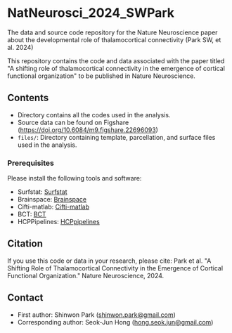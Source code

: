 # NatNeurosci_2024_SWPark
The data and source code repository for the Nature Neuroscience paper about the developmental role of thalamocortical connectivity (Park SW, et al. 2024)

This repository contains the code and data associated with the paper titled "A shifting role of thalamocortical connectivity in the emergence of cortical functional organization" to be published in Nature Neuroscience.

## Contents
- Directory contains all the codes used in the analysis. 
- Source data can be found on Figshare (https://doi.org/10.6084/m9.figshare.22696093)
- `files/`: Directory containing template, parcellation, and surface files used in the analysis.

### Prerequisites
Please install the following tools and software:
- Surfstat: [Surfstat](https://www.math.mcgill.ca/keith/surfstat/)
- Brainspace: [Brainspace](https://github.com/MICA-MNI/BrainSpace)
- Cifti-matlab: [Cifti-matlab](https://github.com/Washington-University/cifti-matlab)
- BCT: [BCT](https://sites.google.com/site/bctnet/)
- HCPPipelines: [HCPpipelines](https://github.com/Washington-University/HCPpipelines)

## Citation
If you use this code or data in your research, please cite:
Park et al. "A Shifting Role of Thalamocortical Connectivity in the Emergence of Cortical Functional Organization." Nature Neuroscience, 2024.

## Contact
- First author: Shinwon Park (shinwon.park@gmail.com)
- Corresponding author: Seok-Jun Hong (hong.seok.jun@gmail.com)

